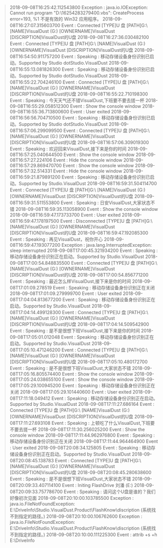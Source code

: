 > 2018-09-08T16:25:42.112543800 Exception : java.io.IOException: Cannot run program "D:\16254283279400.vbs": CreateProcess error=193, %1 不是有效的 Win32 应用程序。
                                                                                                                                                                      2018-09-08T16:27:07.315603700 Event : Connected     [TYPE]U 盘     [PATH]G:\     [NAME]VisualDust (G:)     [OWNERNAME]VisualDust     [DISCRIPTION]VisualDust的U盘
2018-09-08T16:27:36.030482100 Event : Connected     [TYPE]U 盘     [PATH]G:\     [NAME]VisualDust (G:)     [OWNERNAME]VisualDust     [DISCRIPTION]VisualDust的U盘
2018-09-08T16:54:50.911757200 Event : Speaking : 移动存储设备身份识别已启动。Supported by Studio dotStudio.VisualDust
2018-09-08T16:55:13.081826300 Event : Speaking : 移动存储设备身份识别已启动。Supported by Studio dotStudio.VisualDust
2018-09-08T16:55:22.704246100 Event : Connected     [TYPE]U 盘     [PATH]G:\     [NAME]VisualDust (G:)     [OWNERNAME]VisualDust     [DISCRIPTION]VisualDust的U盘
2018-09-08T16:55:22.710198300 Event : Speaking : 今天天气还不错VisualDust,下班要不要去搓一杯
2018-09-08T16:55:29.058512300 Event : Show the console window
2018-09-08T16:55:36.713800600 Event : User exited
2018-09-08T16:56:56.704710500 Event : Speaking : 移动存储设备身份识别已启动。Supported by Studio dotStudio.VisualDust
2018-09-08T16:57:06.299099500 Event : Connected     [TYPE]U 盘     [PATH]G:\     [NAME]VisualDust (G:)     [OWNERNAME]VisualDust     [DISCRIPTION]VisualDust的U盘
2018-09-08T16:57:06.309019300 Event : Speaking : 欢迎回来VisualDust,接下来是你的时间
2018-09-08T16:57:25.040644500 Event : Show the console window
2018-09-08T16:57:27.224106 Event : Hide the console window
2018-09-08T16:57:29.869470700 Event : Show the console window
2018-09-08T16:57:32.514331 Event : Hide the console window
2018-09-08T16:59:21.879891200 Event : Speaking : 移动存储设备身份识别已启动。Supported by Studio.VisualDust
2018-09-08T16:59:31.504114700 Event : Connected     [TYPE]U 盘     [PATH]G:\     [NAME]VisualDust (G:)     [OWNERNAME]VisualDust     [DISCRIPTION]VisualDust的U盘
2018-09-08T16:59:31.511553800 Event : Speaking : 日安VisualDust,大家状态不错
2018-09-08T16:59:35.113058900 Event : Show the console window
2018-09-08T16:59:47.173733700 Event : User exited
2018-09-08T16:59:47.178197500 Event : Disconnected     [TYPE]U 盘     [PATH]G:\     [NAME]VisualDust (G:)     [OWNERNAME]VisualDust     [DISCRIPTION]VisualDust的U盘
2018-09-08T16:59:47.192085300 Event : Speaking : 再见VisualDust，祝你开心
> 2018-09-08T16:59:47.193077200 Exception : java.lang.InterruptedException: sleep interrupted
2018-09-08T17:00:45.321934200 Event : Speaking : 移动存储设备身份识别正在启动。Supported by Studio.VisualDust
2018-09-08T17:00:54.848835500 Event : Connected     [TYPE]U 盘     [PATH]G:\     [NAME]VisualDust (G:)     [OWNERNAME]VisualDust     [DISCRIPTION]VisualDust的U盘
2018-09-08T17:00:54.856771200 Event : Speaking : 最近怎么样VisualDust,接下来是你的时间
2018-09-08T17:01:09.278519 Event : Speaking : 移动存储设备身份识别正在关闭
2018-09-08T17:01:09.279999700 Event : User exited
2018-09-08T17:04:04.813677200 Event : Speaking : 移动存储设备身份识别正在启动。Supported by Studio.VisualDust
2018-09-08T17:04:14.499128300 Event : Connected     [TYPE]U 盘     [PATH]G:\     [NAME]VisualDust (G:)     [OWNERNAME]VisualDust     [DISCRIPTION]VisualDust的U盘
2018-09-08T17:04:14.509542900 Event : Speaking : 是不是很想下班VisualDust,接下来是你的时间
2018-09-08T17:05:01.012048 Event : Speaking : 移动存储设备身份识别正在启动。Supported by Studio.VisualDust
2018-09-08T17:05:10.471246200 Event : Connected     [TYPE]U 盘     [PATH]G:\     [NAME]VisualDust (G:)     [OWNERNAME]VisualDust     [DISCRIPTION]VisualDust的U盘
2018-09-08T17:05:10.480172700 Event : Speaking : 是不是很想下班VisualDust,大家状态不错
2018-09-08T17:05:16.805574400 Event : Show the console window
2018-09-08T17:05:24.038655100 Event : Show the console window
2018-09-08T17:05:29.100945200 Event : Speaking : 移动存储设备身份识别正在关闭
2018-09-08T17:05:29.101440600 Event : User exited
2018-09-08T17:11:18.049412 Event : Speaking : 移动存储设备身份识别正在启动。Supported by Studio.VisualDust
2018-09-08T17:11:27.686164 Event : Connected     [TYPE]U 盘     [PATH]G:\     [NAME]VisualDust (G:)     [OWNERNAME]VisualDust     [DISCRIPTION]VisualDust的U盘
2018-09-08T17:11:27.693108 Event : Speaking : 上顿吃了什么VisualDust,下班要不要去搓一杯
2018-09-08T17:11:30.256025200 Event : Show the console window
2018-09-08T17:11:44.962976800 Event : Speaking : 移动存储设备身份识别正在关闭
2018-09-08T17:11:44.964464900 Event : User exited
2018-09-08T20:08:34.125805 Event : Speaking : 移动存储设备身份识别正在启动。Supported by Studio.VisualDust
2018-09-08T20:08:45.138783 Event : Connected     [TYPE]U 盘     [PATH]G:\     [NAME]VisualDust (G:)     [OWNERNAME]VisualDust     [DISCRIPTION]VisualDust的U盘
2018-09-08T20:08:45.280638600 Event : Speaking : 是不是很想下班VisualDust,大家状态不错
2018-09-08T20:09:33.407114100 Event : Initing FlashDrive 刘潘 (E:)
2018-09-08T20:09:33.757786700 Event : Speaking : 请问这个U盘是谁的？我们好像初次见面
> 2018-09-08T20:10:00.103785500 Exception : java.io.FileNotFoundException: E:\DriveInfo\Studio.VisualDust.Product\FlashKnow\discription (系统找不到指定的路径。)
> 2018-09-08T20:10:00.106762600 Exception : java.io.FileNotFoundException: E:\DriveInfo\Studio.VisualDust.Product\FlashKnow\discription (系统找不到指定的路径。)
2018-09-08T20:10:00.111225300 Event : attrib +s +h E:\DriveInfo
